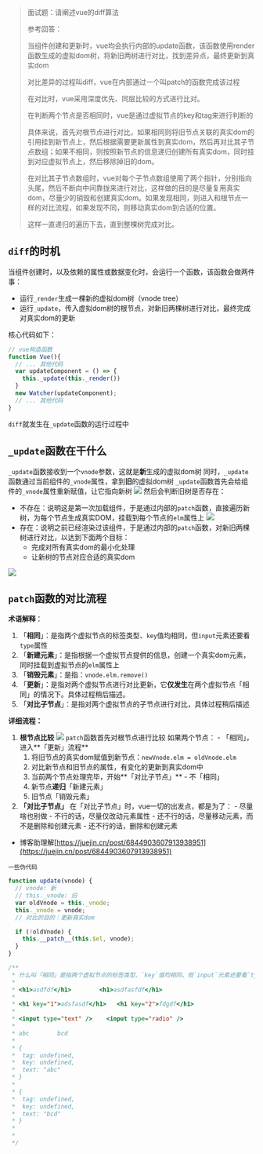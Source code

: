 > 面试题：请阐述vue的diff算法
>  
> 参考回答：
>  
> 当组件创建和更新时，vue均会执行内部的update函数，该函数使用render函数生成的虚拟dom树，将新旧两树进行对比，找到差异点，最终更新到真实dom
>  
> 对比差异的过程叫diff，vue在内部通过一个叫patch的函数完成该过程
>  
> 在对比时，vue采用深度优先、同层比较的方式进行比对。
>  
> 在判断两个节点是否相同时，vue是通过虚拟节点的key和tag来进行判断的
>  
> 具体来说，首先对根节点进行对比，如果相同则将旧节点关联的真实dom的引用挂到新节点上，然后根据需要更新属性到真实dom，然后再对比其子节点数组；如果不相同，则按照新节点的信息递归创建所有真实dom，同时挂到对应虚拟节点上，然后移除掉旧的dom。
>  
> 在对比其子节点数组时，vue对每个子节点数组使用了两个指针，分别指向头尾，然后不断向中间靠拢来进行对比，这样做的目的是尽量复用真实dom，尽量少的销毁和创建真实dom。如果发现相同，则进入和根节点一样的对比流程，如果发现不同，则移动真实dom到合适的位置。
>  
> 这样一直递归的遍历下去，直到整棵树完成对比。


##  `diff`的时机


当组件创建时，以及依赖的属性或数据变化时，会运行一个函数，该函数会做两件事： 

   - 运行`_render`生成一棵新的虚拟dom树（vnode tree）
   - 运行`_update`，传入虚拟dom树的根节点，对新旧两棵树进行对比，最终完成对真实dom的更新

核心代码如下： 
```javascript
// vue构造函数
function Vue(){
  // ... 其他代码
  var updateComponent = () => {
    this._update(this._render())
  }
  new Watcher(updateComponent);
  // ... 其他代码
}
```
`diff`就发生在`_update`函数的运行过程中 
##  `_update`函数在干什么

`_update`函数接收到一个`vnode`参数，这就是**新**生成的虚拟dom树
同时，`_update`函数通过当前组件的`_vnode`属性，拿到**旧**的虚拟dom树
`_update`函数首先会给组件的`_vnode`属性重新赋值，让它指向新树 ![](http://mdrs.yuanjin.tech/img/20210301193804.png#crop=0&crop=0&crop=1&crop=1&id=sSTun&originHeight=636&originWidth=1364&originalType=binary&ratio=1&rotation=0&showTitle=false&status=done&style=none&title=)
然后会判断旧树是否存在： 

   -  不存在：说明这是第一次加载组件，于是通过内部的`patch`函数，直接遍历新树，为每个节点生成真实DOM，挂载到每个节点的`elm`属性上 ![](http://mdrs.yuanjin.tech/img/20210301194237.png#crop=0&crop=0&crop=1&crop=1&id=WOmhn&originHeight=628&originWidth=590&originalType=binary&ratio=1&rotation=0&showTitle=false&status=done&style=none&title=) 
   -  存在：说明之前已经渲染过该组件，于是通过内部的`patch`函数，对新旧两棵树进行对比，以达到下面两个目标： 
      - 完成对所有真实dom的最小化处理
      - 让新树的节点对应合适的真实dom

![](http://mdrs.yuanjin.tech/img/20210301195003.png#crop=0&crop=0&crop=1&crop=1&id=cx0mk&originHeight=1074&originWidth=1832&originalType=binary&ratio=1&rotation=0&showTitle=false&status=done&style=none&title=)
##  `patch`函数的对比流程

**术语解释**： 

   1. 「**相同**」：是指两个虚拟节点的标签类型、`key`值均相同，但`input`元素还要看`type`属性
   2. 「**新建元素**」：是指根据一个虚拟节点提供的信息，创建一个真实dom元素，同时挂载到虚拟节点的`elm`属性上
   3. 「**销毁元素**」：是指：`vnode.elm.remove()`
   4. 「**更新**」：是指对两个虚拟节点进行对比更新，它**仅发生**在两个虚拟节点「相同」的情况下。具体过程稍后描述。
   5. 「**对比子节点**」：是指对两个虚拟节点的子节点进行对比，具体过程稍后描述

**详细流程：**

   1.  **根节点比较** ![](http://mdrs.yuanjin.tech/img/20210301203350.png#crop=0&crop=0&crop=1&crop=1&id=rOmEq&originHeight=634&originWidth=1098&originalType=binary&ratio=1&rotation=0&showTitle=false&status=done&style=none&title=)
`patch`函数首先对根节点进行比较
如果两个节点： 
      -  「相同」，进入**「更新」流程** 
         1.  将旧节点的真实dom赋值到新节点：`newVnode.elm = oldVnode.elm` 
         2.  对比新节点和旧节点的属性，有变化的更新到真实dom中 
         3.  当前两个节点处理完毕，开始**「对比子节点」** 
      -  不「相同」 
         1. 新节点**递归**「新建元素」
         2. 旧节点「销毁元素」
   2.  **「对比子节点」**
在「对比子节点」时，vue一切的出发点，都是为了： 
      - 尽量啥也别做
      - 不行的话，尽量仅改动元素属性
      - 还不行的话，尽量移动元素，而不是删除和创建元素
      - 还不行的话，删除和创建元素
   - 博客助理解[https://juejin.cn/post/6844903607913938951](https://juejin.cn/post/6844903607913938951)

`一些伪代码`
```javascript
function update(vnode) {
  // vnode: 新
  // this._vnode: 旧
  var oldVnode = this._vnode;
  this._vnode = vnode;
  // 对比的目的：更新真实dom

  if (!oldVnode) {
    this.__patch__(this.$el, vnode);
  }
}

/**
 * 什么叫「相同」是指两个虚拟节点的标签类型、`key`值均相同，但`input`元素还要看`type`属性
 *
 * <h1>asdfdf</h1>        <h1>asdfasfdf</h1>
 *
 * <h1 key="1">adsfasdf</h1>   <h1 key="2">fdgdf</h1>
 *
 * <input type="text" />    <input type="radio" />
 *
 * abc        bcd
 *
 * {
 *  tag: undefined,
 *  key: undefined,
 *  text: "abc"
 * }
 *
 * {
 *  tag: undefined,
 *  key: undefined,
 *  text: "bcd"
 * }
 *
 *
 */

```

